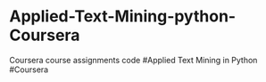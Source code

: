 # Applied-Text-Mining-python-Coursera
Coursera course assignments code
#Applied Text Mining in Python
#Coursera
